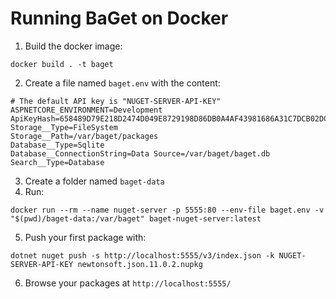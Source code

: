 # Running BaGet on Docker

1. Build the docker image:

```
docker build . -t baget
```

2. Create a file named `baget.env` with the content:

```
# The default API key is "NUGET-SERVER-API-KEY"
ASPNETCORE_ENVIRONMENT=Development
ApiKeyHash=658489D79E218D2474D049E8729198D86DB0A4AF43981686A31C7DCB02DC0900
Storage__Type=FileSystem
Storage__Path=/var/baget/packages
Database__Type=Sqlite
Database__ConnectionString=Data Source=/var/baget/baget.db
Search__Type=Database
```

3. Create a folder named `baget-data`
4. Run:

```
docker run --rm --name nuget-server -p 5555:80 --env-file baget.env -v "$(pwd)/baget-data:/var/baget" baget-nuget-server:latest
```

5. Push your first package with:

```
dotnet nuget push -s http://localhost:5555/v3/index.json -k NUGET-SERVER-API-KEY newtonsoft.json.11.0.2.nupkg
```

6. Browse your packages at `http://localhost:5555/`